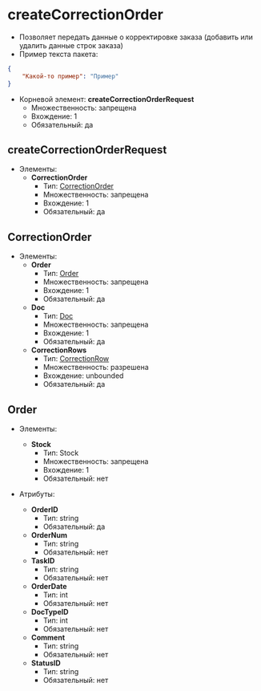 # createCorrectionOrder
* Позволяет передать данные о корректировке заказа (добавить или удалить данные строк заказа)
* Пример текста пакета:
```json
{
    "Какой-то пример": "Пример"
}
```

* Корневой элемент: **createCorrectionOrderRequest**
    * Множественность: запрещена
    * Вхождение: 1
    * Обязательный: да

## createCorrectionOrderRequest
* Элементы:
    * **CorrectionOrder**
        * Тип: [CorrectionOrder](#correctionorder)
        * Множественность: запрещена
        * Вхождение: 1
        * Обязательный: да

## CorrectionOrder
* Элементы:
    * **Order**
        * Тип: [Order](#order)
        * Множественность: запрещена
        * Вхождение: 1
        * Обязательный: да
    * **Doc**
        * Тип: [Doc](#doc)
        * Множественность: запрещена
        * Вхождение: 1
        * Обязательный: да
    * **CorrectionRows**
        * Тип: [CorrectionRow](#correctionrow)
        * Множественность: разрешена
        * Вхождение: unbounded
        * Обязательный: да

## Order
* Элементы:
    * **Stock**
        * Тип: Stock
        * Множественность: запрещена
        * Вхождение: 1
        * Обязательный: нет

* Атрибуты:
    * **OrderID**
        * Тип: string
        * Обязательный: да
    * **OrderNum**
        * Тип: string
        * Обязательный: нет
    * **TaskID**
        * Тип: string
        * Обязательный: нет
    * **OrderDate**
        * Тип: int
        * Обязательный: нет
    * **DocTypeID**
        * Тип: int
        * Обязательный: нет
    * **Comment**
        * Тип: string
        * Обязательный: нет
    * **StatusID**
        * Тип: string
        * Обязательный: нет

<!-- ## Doc
* Элементы:
    * **Order**
        * Тип: Order
    * **Doc**
        * Тип: Doc
    * **CorrectionRows**
        * Тип: CorrectionRow

## CorrectionRow
* Элементы:
    * **Order**
        * Тип: Order
    * **Doc**
        * Тип: Doc
    * **CorrectionRows**
        * Тип: CorrectionRow -->